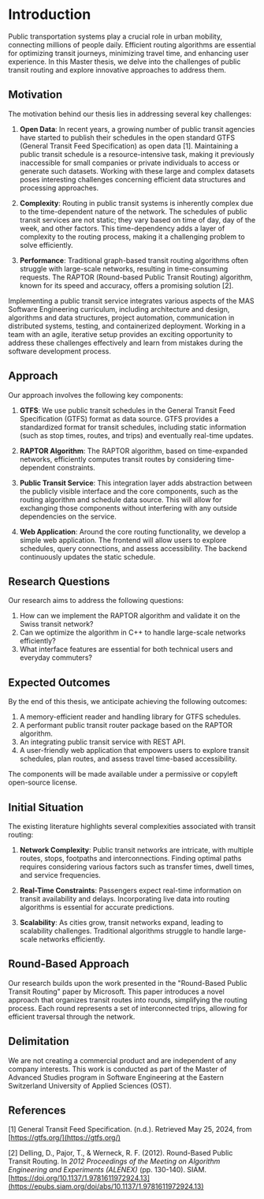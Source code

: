 # Introduction

Public transportation systems play a crucial role in urban mobility, connecting millions of people daily. Efficient
routing algorithms are essential for optimizing transit journeys, minimizing travel time, and enhancing user experience.
In this Master thesis, we delve into the challenges of public transit routing and explore innovative approaches to
address them.

## Motivation

The motivation behind our thesis lies in addressing several key challenges:

1. **Open Data**: In recent years, a growing number of public transit agencies have started to publish their schedules
   in the open standard GTFS (General Transit Feed Specification) as open data [1]. Maintaining a public transit
   schedule is a resource-intensive task, making it previously inaccessible for small companies or private individuals
   to access or generate such datasets. Working with these large and complex datasets poses interesting challenges
   concerning efficient data structures and processing approaches.

2. **Complexity**: Routing in public transit systems is inherently complex due to the time-dependent nature of the
   network. The schedules of public transit services are not static; they vary based on time of day, day of the week,
   and other factors. This time-dependency adds a layer of complexity to the routing process, making it a challenging
   problem to solve efficiently.

3. **Performance**: Traditional graph-based transit routing algorithms often struggle with large-scale networks,
   resulting in time-consuming requests. The RAPTOR (Round-based Public Transit Routing) algorithm, known for its speed
   and accuracy, offers a promising solution [2].

Implementing a public transit service integrates various aspects of the MAS Software Engineering curriculum, including
architecture and design, algorithms and data structures, project automation, communication in distributed systems,
testing, and containerized deployment. Working in a team with an agile, iterative setup provides an exciting opportunity
to address these challenges effectively and learn from mistakes during the software development process.

## Approach

Our approach involves the following key components:

1. **GTFS**: We use public transit schedules in the General Transit Feed Specification (GTFS) format as data
   source. GTFS provides a standardized format for transit schedules, including static information (such as stop times,
   routes, and trips) and eventually real-time updates.

2. **RAPTOR Algorithm**: The RAPTOR algorithm, based on time-expanded networks, efficiently computes transit routes by
   considering time-dependent constraints.

3. **Public Transit Service**: This integration layer adds abstraction between the publicly visible interface and the
   core components, such as the routing algorithm and schedule data source. This will allow for exchanging those
   components without interfering with any outside dependencies on the service.

4. **Web Application**: Around the core routing functionality, we develop a simple web application. The frontend will
   allow users to explore schedules, query connections, and assess accessibility. The backend continuously updates the
   static schedule.

## Research Questions

Our research aims to address the following questions:

1. How can we implement the RAPTOR algorithm and validate it on the Swiss transit network?
2. Can we optimize the algorithm in C++ to handle large-scale networks efficiently?
3. What interface features are essential for both technical users and everyday commuters?

## Expected Outcomes

By the end of this thesis, we anticipate achieving the following outcomes:

1. A memory-efficient reader and handling library for GTFS schedules.
2. A performant public transit router package based on the RAPTOR algorithm.
3. An integrating public transit service with REST API.
4. A user-friendly web application that empowers users to explore transit schedules, plan routes, and assess travel
   time-based accessibility.

The components will be made available under a permissive or copyleft open-source license.

## Initial Situation

The existing literature highlights several complexities associated with transit routing:

1. **Network Complexity**: Public transit networks are intricate, with multiple routes, stops, footpaths and
   interconnections. Finding optimal paths requires considering various factors such as transfer times, dwell times, and
   service frequencies.

2. **Real-Time Constraints**: Passengers expect real-time information on transit availability and delays. Incorporating
   live data into routing algorithms is essential for accurate predictions.

3. **Scalability**: As cities grow, transit networks expand, leading to scalability challenges. Traditional algorithms
   struggle to handle large-scale networks efficiently.

## Round-Based Approach

Our research builds upon the work presented in the "Round-Based Public Transit Routing" paper by
Microsoft. This paper introduces a novel approach that organizes transit routes into rounds, simplifying the routing
process. Each round represents a set of interconnected trips, allowing for efficient traversal through the network.

## Delimitation

We are not creating a commercial product and are independent of any company interests. This work is conducted as part
of the Master of Advanced Studies program in Software Engineering at the Eastern Switzerland University of Applied
Sciences (OST).

## References

[1] General Transit Feed Specification. (n.d.). Retrieved May 25, 2024, from [https://gtfs.org/](https://gtfs.org/)

[2] Delling, D., Pajor, T., & Werneck, R. F. (2012). Round-Based Public Transit Routing. In *2012 Proceedings of the
Meeting on Algorithm Engineering and Experiments (ALENEX)* (pp. 130-140).
SIAM. [https://doi.org/10.1137/1.9781611972924.13](https://epubs.siam.org/doi/abs/10.1137/1.9781611972924.13)
